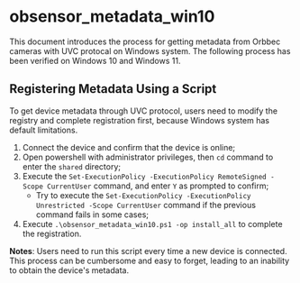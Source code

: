 # obsensor_metadata_win10

This document introduces the process for getting metadata from Orbbec cameras with UVC protocal on Windows system. The following process has been verified on Windows 10 and Windows 11.

## Registering Metadata Using a Script

To get device metadata through UVC protocol, users need to modify the registry and complete registration first, because Windows system has default limitations.

1. Connect the device and confirm that the device is online;
2. Open powershell with administrator privileges, then `cd` command to enter the `shared` directory;
3. Execute the `Set-ExecutionPolicy -ExecutionPolicy RemoteSigned -Scope CurrentUser` command, and enter `Y` as prompted to confirm;
   - Try to execute the `Set-ExecutionPolicy -ExecutionPolicy Unrestricted -Scope CurrentUser` command if the previous command fails in some cases;
4. Execute `.\obsensor_metadata_win10.ps1 -op install_all` to complete the registration.

**Notes**:
Users need to run this script every time a new device is connected. This process can be cumbersome and easy to forget, leading to an inability to obtain the device's metadata.
